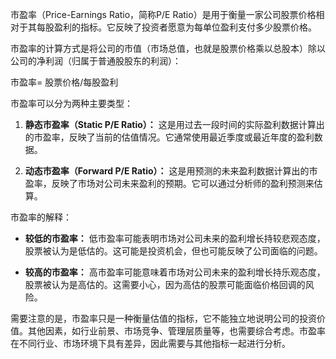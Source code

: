 市盈率（Price-Earnings Ratio，简称P/E Ratio）是用于衡量一家公司股票价格相对于其每股盈利的指标。它反映了投资者愿意为每单位盈利支付多少股票价格。

市盈率的计算方式是将公司的市值（市场总值，也就是股票价格乘以总股本）除以公司的净利润（归属于普通股股东的利润）：

市盈率= 股票价格/每股盈利

市盈率可以分为两种主要类型：

1. **静态市盈率（Static P/E Ratio）：** 这是用过去一段时间的实际盈利数据计算出的市盈率，反映了当前的估值情况。它通常使用最近季度或最近年度的盈利数据。

2. **动态市盈率（Forward P/E Ratio）：** 这是用预测的未来盈利数据计算出的市盈率，反映了市场对公司未来盈利的预期。它可以通过分析师的盈利预测来估算。

市盈率的解释：

- **较低的市盈率：** 低市盈率可能表明市场对公司未来的盈利增长持较悲观态度，股票被认为是低估的。这可能是投资机会，但也可能反映了公司面临的问题。

- **较高的市盈率：** 高市盈率可能意味着市场对公司未来的盈利增长持乐观态度，股票被认为是高估的。这需要小心，因为高估的股票可能面临价格回调的风险。

需要注意的是，市盈率只是一种衡量估值的指标，它不能独立地说明公司的投资价值。其他因素，如行业前景、市场竞争、管理层质量等，也需要综合考虑。市盈率在不同行业、市场环境下具有差异，因此需要与其他指标一起进行分析。
